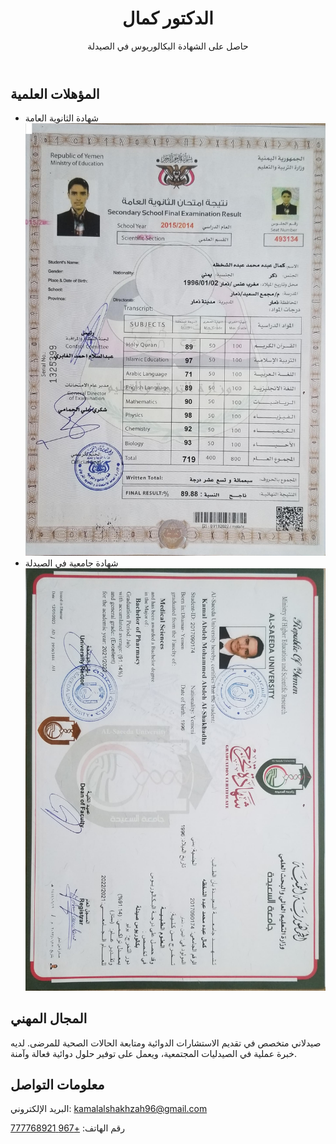<header>
    <h1>الدكتور كمال</h1>
    <p>حاصل على الشهادة البكالوريوس في الصيدلة</p>
</header>

<section>
    <h2>المؤهلات العلمية</h2>
    <ul>
        <li>شهادة الثانوية العامة</li>
        <img src="secondary-certificate.jpg" alt="شهادة الثانوية العامة" class="certificate">
        <li>شهادة جامعية في الصيدلة</li>
        <img src="university-certificate.jpg" alt="شهادة جامعية" class="certificate">
    </ul>
</section>

<section>
    <h2>المجال المهني</h2>
    <p>صيدلاني متخصص في تقديم الاستشارات الدوائية ومتابعة الحالات الصحية للمرضى. لديه خبرة عملية في الصيدليات المجتمعية، ويعمل على توفير حلول دوائية فعالة وآمنة.</p>
</section>

<section>
    <h2>معلومات التواصل</h2>
    <p>البريد الإلكتروني: <a href="mailto:kamalalshakhzah96@gmail.com">kamalalshakhzah96@gmail.com</a></p>
    <p>رقم الهاتف: <a href="tel:+967777768921">+967 777768921</a></p>
</section>

</body>
</html>
